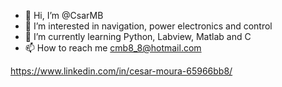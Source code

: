 - 👋 Hi, I’m @CsarMB
- 👀 I’m interested in navigation, power electronics and control
- 🌱 I’m currently learning Python, Labview, Matlab and C
- 📫 How to reach me cmb8_8@hotmail.com

https://www.linkedin.com/in/cesar-moura-65966bb8/
<!---
CsarMB/CsarMB is a ✨ special ✨ repository because its `README.md` (this file) appears on your GitHub profile.
You can click the Preview link to take a look at your changes.
--->
